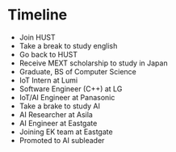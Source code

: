 # Timeline
- Join HUST
- Take a break to study english
- Go back to HUST
- Receive MEXT scholarship to study in Japan
- Graduate, BS of Computer Science
- IoT Intern at Lumi
- Software Engineer (C++) at LG
- IoT/AI Engineer at Panasonic
- Take a brake to study AI
- AI Researcher at Asila
- AI Engineer at Eastgate
- Joining EK team at Eastgate
- Promoted to AI subleader